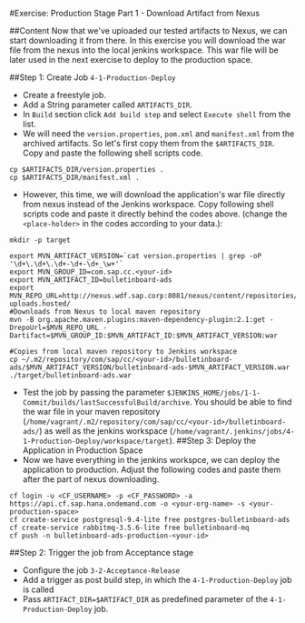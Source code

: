 #Exercise: Production Stage Part 1 - Download Artifact from Nexus

##Content
Now that we've uploaded our tested artifacts to Nexus, we can start downloading it from there. In this exercise you will download the war file from the nexus into the local jenkins workspace. This war file will be later used in the next exercise to deploy to the production space. 

##Step 1: Create Job `4-1-Production-Deploy`
- Create a freestyle job. 
- Add a String parameter called `ARTIFACTS_DIR`.
- In `Build` section click `Add build step` and select `Execute shell` from the list. 
- We will need the `version.properties`, `pom.xml` and `manifest.xml` from the archived artifacts. So let's first copy them from the `$ARTIFACTS_DIR`. Copy and paste the following shell scripts code. 
```SHELL
cp $ARTIFACTS_DIR/version.properties .
cp $ARTIFACTS_DIR/manifest.xml .
```
- However, this time, we will download the application's war file directly from nexus instead of the Jenkins workspace. Copy following shell scripts code and paste it directly behind the codes above. (change the `<place-holder>` in the codes according to your data.):
```SHELL
mkdir -p target

export MVN_ARTIFACT_VERSION=`cat version.properties | grep -oP '\d+\.\d+\.\d+-\d+-\d+_\w+'`
export MVN_GROUP_ID=com.sap.cc.<your-id>
export MVN_ARTIFACT_ID=bulletinboard-ads
export MVN_REPO_URL=http://nexus.wdf.sap.corp:8081/nexus/content/repositories/sap.milestones.manual-uploads.hosted/ 
#Downloads from Nexus to local maven repository
mvn -B org.apache.maven.plugins:maven-dependency-plugin:2.1:get -DrepoUrl=$MVN_REPO_URL -Dartifact=$MVN_GROUP_ID:$MVN_ARTIFACT_ID:$MVN_ARTIFACT_VERSION:war

#Copies from local maven repository to Jenkins workspace
cp ~/.m2/repository/com/sap/cc/<your-id>/bulletinboard-ads/$MVN_ARTIFACT_VERSION/bulletinboard-ads-$MVN_ARTIFACT_VERSION.war ./target/bulletinboard-ads.war
``` 
- Test the job by passing the parameter `$JENKINS_HOME/jobs/1-1-Commit/builds/lastSuccessfulBuild/archive`. You should be able to find the war file in your maven repository (`/home/vagrant/.m2/repository/com/sap/cc/<your-id>/bulletinboard-ads/`) as well as the jenkins workspace (`/home/vagrant/.jenkins/jobs/4-1-Production-Deploy/workspace/target`).
##Step 3: Deploy the Application in Production Space
- Now we have everything in the jenkins workspce, we can deploy the application to production. Adjust the following codes and paste them after the part of nexus downloading. 
```SHELL
cf login -u <CF_USERNAME> -p <CF_PASSWORD> -a https://api.cf.sap.hana.ondemand.com -o <your-org-name> -s <your-production-space>
cf create-service postgresql-9.4-lite free postgres-bulletinboard-ads
cf create-service rabbitmq-3.5.6-lite free bulletinboard-mq
cf push -n bulletinboard-ads-production-<your-id>
```
##Step 2: Trigger the job from Acceptance stage
- Configure the job `3-2-Acceptance-Release`
- Add a trigger as post build step, in which the `4-1-Production-Deploy` job is called
- Pass `ARTIFACT_DIR=$ARTIFACT_DIR` as predefined parameter of the `4-1-Production-Deploy` job.


